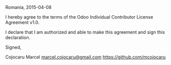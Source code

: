 Romania, 2015-04-08

I hereby agree to the terms of the Odoo Individual Contributor License
Agreement v1.0.

I declare that I am authorized and able to make this agreement and sign this
declaration.

Signed,

Cojocaru Marcel marcel.cojocaru@gmail.com https://github.com/mcojocaru